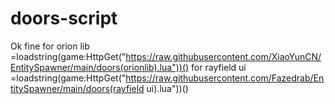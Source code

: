 # doors-script
Ok fine
for orion lib =loadstring(game:HttpGet("https://raw.githubusercontent.com/XiaoYunCN/EntitySpawner/main/doors(orionlib).lua"))()
for rayfield ui =loadstring(game:HttpGet("https://raw.githubusercontent.com/Fazedrab/EntitySpawner/main/doors(rayfield ui).lua"))()
